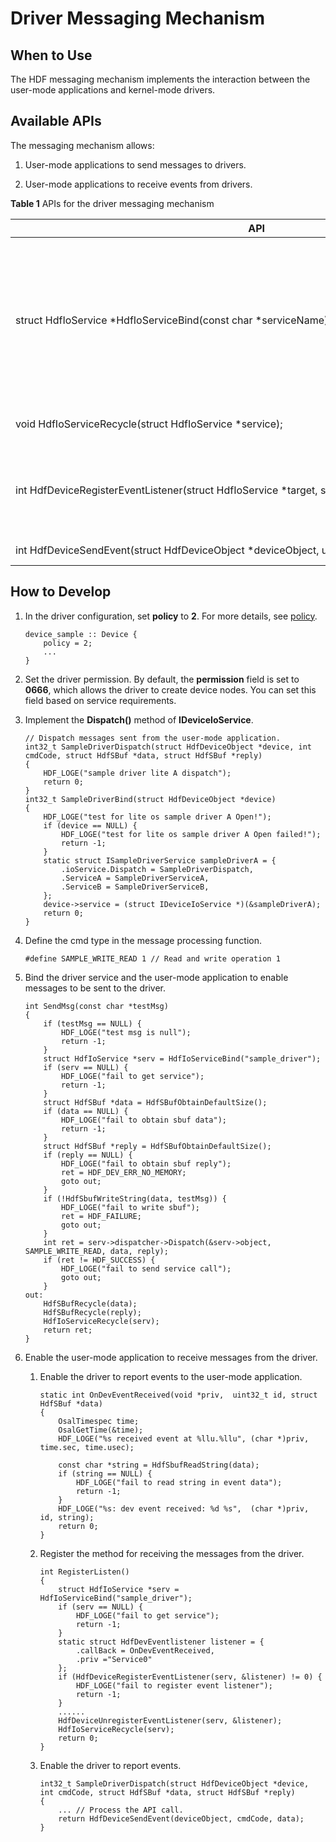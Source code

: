 # Driver Messaging Mechanism


## When to Use

The HDF messaging mechanism implements the interaction between the user-mode applications and kernel-mode drivers.


## Available APIs

The messaging mechanism allows:

1. User-mode applications to send messages to drivers.

2. User-mode applications to receive events from drivers.

  **Table 1** APIs for the driver messaging mechanism

| API| Description|
| -------- | -------- |
| struct&nbsp;HdfIoService&nbsp;\*HdfIoServiceBind(const&nbsp;char&nbsp;\*serviceName); | Obtains a driver service. The **Dispatch()** method in the driver service obtained sends messages to the driver.|
| void&nbsp;HdfIoServiceRecycle(struct&nbsp;HdfIoService&nbsp;\*service); | Releases a driver service.|
| int&nbsp;HdfDeviceRegisterEventListener(struct&nbsp;HdfIoService&nbsp;\*target,&nbsp;struct&nbsp;HdfDevEventlistener&nbsp;\*listener); | Registers the method for receiving events reported by the driver.|
| int&nbsp;HdfDeviceSendEvent(struct&nbsp;HdfDeviceObject&nbsp;\*deviceObject,&nbsp;uint32_t&nbsp;id,&nbsp;struct&nbsp;HdfSBuf&nbsp;\*data); | Sends events. |


## How to Develop

1. In the driver configuration, set **policy** to **2**. For more details, see [policy](../driver/driver-hdf-servicemanage.md).
   
   ```
   device_sample :: Device {
       policy = 2;
       ...
   }
   ```

2. Set the driver permission. By default, the **permission** field is set to **0666**, which allows the driver to create device nodes. You can set this field based on service requirements.

3. Implement the **Dispatch()** method of **IDeviceIoService**.
   
   ```
   // Dispatch messages sent from the user-mode application.
   int32_t SampleDriverDispatch(struct HdfDeviceObject *device, int cmdCode, struct HdfSBuf *data, struct HdfSBuf *reply)
   {
       HDF_LOGE("sample driver lite A dispatch");
       return 0;
   }
   int32_t SampleDriverBind(struct HdfDeviceObject *device)
   {
       HDF_LOGE("test for lite os sample driver A Open!");
       if (device == NULL) {
           HDF_LOGE("test for lite os sample driver A Open failed!");
           return -1;
       }
       static struct ISampleDriverService sampleDriverA = {
           .ioService.Dispatch = SampleDriverDispatch,
           .ServiceA = SampleDriverServiceA,
           .ServiceB = SampleDriverServiceB,
       };
       device->service = (struct IDeviceIoService *)(&sampleDriverA);
       return 0;
   }
   ```

4. Define the cmd type in the message processing function.
   
   ```
   #define SAMPLE_WRITE_READ 1 // Read and write operation 1
   ```

5. Bind the driver service and the user-mode application to enable messages to be sent to the driver.
   
   ```
   int SendMsg(const char *testMsg)
   {
       if (testMsg == NULL) {
           HDF_LOGE("test msg is null");
           return -1;
       }
       struct HdfIoService *serv = HdfIoServiceBind("sample_driver");
       if (serv == NULL) {
           HDF_LOGE("fail to get service");
           return -1;
       }
       struct HdfSBuf *data = HdfSBufObtainDefaultSize();
       if (data == NULL) {
           HDF_LOGE("fail to obtain sbuf data");
           return -1;
       }
       struct HdfSBuf *reply = HdfSBufObtainDefaultSize();
       if (reply == NULL) {
           HDF_LOGE("fail to obtain sbuf reply");
           ret = HDF_DEV_ERR_NO_MEMORY;
           goto out;
       }
       if (!HdfSbufWriteString(data, testMsg)) {
           HDF_LOGE("fail to write sbuf");
           ret = HDF_FAILURE;
           goto out;
       }
       int ret = serv->dispatcher->Dispatch(&serv->object, SAMPLE_WRITE_READ, data, reply);
       if (ret != HDF_SUCCESS) {
           HDF_LOGE("fail to send service call");
           goto out;
       }
   out:
       HdfSBufRecycle(data);
       HdfSBufRecycle(reply);
       HdfIoServiceRecycle(serv);
       return ret;
   }
   ```

6. Enable the user-mode application to receive messages from the driver.
   1. Enable the driver to report events to the user-mode application.
      
       ```
       static int OnDevEventReceived(void *priv,  uint32_t id, struct HdfSBuf *data)
       {
           OsalTimespec time;
           OsalGetTime(&time);
           HDF_LOGE("%s received event at %llu.%llu", (char *)priv, time.sec, time.usec);
       
           const char *string = HdfSbufReadString(data);
           if (string == NULL) {
               HDF_LOGE("fail to read string in event data");
               return -1;
           }
           HDF_LOGE("%s: dev event received: %d %s",  (char *)priv, id, string);
           return 0;
       }
       ```
   2. Register the method for receiving the messages from the driver.
      
       ```
       int RegisterListen()
       {
           struct HdfIoService *serv = HdfIoServiceBind("sample_driver");
           if (serv == NULL) {
               HDF_LOGE("fail to get service");
               return -1;
           }
           static struct HdfDevEventlistener listener = {
               .callBack = OnDevEventReceived,
               .priv ="Service0"
           };
           if (HdfDeviceRegisterEventListener(serv, &listener) != 0) {
               HDF_LOGE("fail to register event listener");
               return -1;
           }
           ......
           HdfDeviceUnregisterEventListener(serv, &listener);
           HdfIoServiceRecycle(serv);
           return 0;
       }
       ```
   3. Enable the driver to report events.
      
       ```
       int32_t SampleDriverDispatch(struct HdfDeviceObject *device, int cmdCode, struct HdfSBuf *data, struct HdfSBuf *reply)
       {
           ... // Process the API call.
           return HdfDeviceSendEvent(deviceObject, cmdCode, data);
       }
       ```
